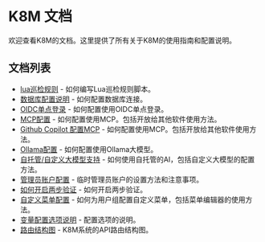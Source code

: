 # K8M 文档

欢迎查看K8M的文档。这里提供了所有关于K8M的使用指南和配置说明。

## 文档列表
- [lua巡检规则](lua_inspection_script.md) - 如何编写Lua巡检规则脚本。
- [数据库配置说明](database.md) - 如何配置数据库连接。
- [OIDC单点登录](oidc.md) - 如何配置使用OIDC单点登录。
- [MCP配置](mcp.md) - 如何配置使用MCP。包括开放给其他软件使用方法。
- [Github Copilot 配置MCP](mcp-github-copilot.md) - 如何配置使用MCP。包括开放给其他软件使用方法。
- [Ollama配置](ollama.md) - 如何配置使用Ollama大模型。
- [自托管/自定义大模型支持](use-self-hosted-ai.md) - 如何使用自托管的AI，包括自定义大模型的配置方法。
- [管理员账户配置](temp-admin-config.md) - 临时管理员账户的设置方法和注意事项。
- [如何开启两步验证](2fa.md) - 如何开启两步验证。
- [自定义菜单配置](custom-menu.md) - 如何为用户组配置自定义菜单，包括菜单编辑器的使用方法。
- [变量配置选项说明](param-config.md) - 配置选项的说明。
- [路由结构图](route_structure.md) - K8M系统的API路由结构图。

  